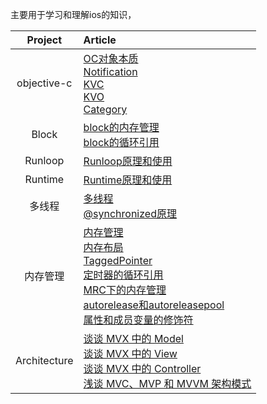 主要用于学习和理解ios的知识，

| Project | Article |
|:-------:|:------|
| objective-c | [OC对象本质](objective-c/OC对象本质.md) <br> [Notification](objective-c/Notification.md) <br> [KVC](objective-c/KVC.md) <br> [KVO](objective-c/KVO.md) <br> [Category](objective-c/Category.md) |
| Block | [block的内存管理](block/block的内存管理.md) <br> [block的循环引用](block/block的循环引用.md) |
| Runloop | [Runloop原理和使用](runloop/Runloop.md) |
| Runtime | [Runtime原理和使用](runtime/Runtime.md) |
| 多线程 | [多线程](multi-threading/多线程.md) <br> [@synchronized原理](multi-threading/synchronized.md) |
| 内存管理 | [内存管理](memory-management/内哦存管理.md) <br> [内存布局](memory-management/内存布局.md) <br> [TaggedPointer](memory-management/TaggedPointer.md) <br> [定时器的循环引用](memory-management/定时器的循环引用.md) <br> [MRC下的内存管理](memory-management/MRC下的内存管理.md) <br> [autorelease和autoreleasepool](memory-management/autorelease和autoreleasepool.md) <br> [属性和成员变量的修饰符](memory-management/属性和成员变量的修饰符.md) |
| Architecture | [谈谈 MVX 中的 Model](architecture/mvx-model.md) <br> [谈谈 MVX 中的 View](architecture/mvx-view.md) <br> [谈谈 MVX 中的 Controller](architecture/mvx-controller.md) <br> [浅谈 MVC、MVP 和 MVVM 架构模式](architecture/mvx.md) |